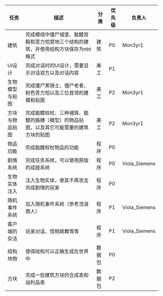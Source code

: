| 任务      | 描述                                          | 分类  | 优先级 | 负责人           |
|---------|---------------------------------------------|-----|-----|---------------|
| 建筑      | 完成模组中僵尸城堡、骷髅宫殿和苦力怕营地三个结构的建筑，并使用结构方块保存为nbt格式 | 建筑  | P0  | Mon3yr1 |
| UI设计    | 完成对话时的UI设计，需要显示对话双方以及对话内容                   | 美工  | P1  |               |
| 生物模型与贴图 | 完成僵尸黑骑士、僵尸老者、粉色苦力怕以及三位首领的建模和贴图              | 美工  | P2  | Mon3yr1 |
| 方块与物品贴图 | 完成骷髅权杖、三种魂珠、骷髅的胳膊（模型）的物品贴图，以及其它可能需要的建筑方块的贴图 | 美工  | P2  | Mon3yr1 |
| 物品功能    | 完成骷髅权杖物品的功能                                 | 程序  | P0  |               |
| 剧情系统    | 完成任务系统，可以使用原版的成就系统                          | 程序  | P0  | Viola_Siemens |
| 生物实体注入  | 注入生物实体，使其不再攻击完成剧情的玩家                        | 程序  | P0  |               |
| 随机事件系统  | 加入随机事件系统（参考流浪商人）                            | 程序  | P1  | Viola_Siemens |
| 客户端的杂活  | 玩家对话、怪物跳舞等等                                 | 程序  | P1  | Viola_Siemens |
| 结构地物    | 使得结构可以正确生成在世界中                              | 数据包 | P0  |               |
| 方块      | 完成一些建筑方块的合成表和战利品表                           | 数据包 | P2  |               |
